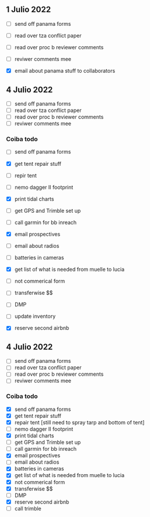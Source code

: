 

## 1 Julio 2022
-[ ] send off panama forms
-[ ] read over tza conflict paper
-[ ] read over proc b reviewer comments
-[ ] reviwer comments mee
-[x] email about panama stuff to collaborators


## 4 Julio 2022
-[ ] send off panama forms
-[ ] read over tza conflict paper
-[ ] read over proc b reviewer comments
-[ ] reviwer comments mee

### Coiba todo
-[ ] send off panama forms
-[x] get tent repair stuff
-[ ] repir tent
-[ ] nemo dagger II footprint
-[x] print tidal charts
-[ ] get GPS and Trimble set up
-[ ] call garmin for bb inreach
-[x] email prospectives
-[ ] email about radios
-[ ] batteries in cameras
-[x] get list of what is needed from muelle to lucia
-[ ] not commerical form
-[ ] transferwise $$
-[ ] DMP
-[ ] update inventory
-[x] reserve second airbnb


## 4 Julio 2022
-[ ] send off panama forms
-[ ] read over tza conflict paper
-[ ] read over proc b reviewer comments
-[ ] reviwer comments mee

### Coiba todo
-[x] send off panama forms
-[x] get tent repair stuff
-[x] repair tent [still need to spray tarp and bottom of tent]
-[ ] nemo dagger II footprint
-[x] print tidal charts
-[ ] get GPS and Trimble set up
-[ ] call garmin for bb inreach
-[x] email prospectives
-[ ] email about radios
-[x] batteries in cameras
-[x] get list of what is needed from muelle to lucia
-[x] not commerical form
-[x] transferwise $$
-[ ] DMP
-[x] reserve second airbnb
-[ ] call trimble